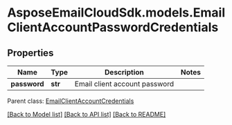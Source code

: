 # AsposeEmailCloudSdk.models.EmailClientAccountPasswordCredentials
## Properties
Name | Type | Description | Notes
------------ | ------------- | ------------- | -------------
**password** | **str** | Email client account password              | 

 Parent class: [EmailClientAccountCredentials](EmailClientAccountCredentials.md)

[[Back to Model list]](README.md#documentation-for-models) [[Back to API list]](README.md#documentation-for-api-endpoints) [[Back to README]](README.md)


